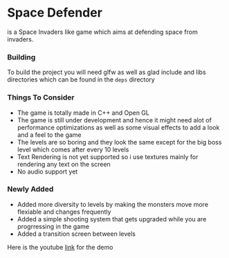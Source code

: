 # Space Defender

is a Space Invaders like game which aims at defending space from invaders.

<h3>Building</h3>
<p>To build the project you will need glfw as well as glad include and libs directories which can be found in the <code>deps</code> directory</p>

<h4 style="display: inline;color: #000;background-color: #FFFF00;"></h4>

<h3>Things To Consider</h3>
<ul>
<li>The game is totally made in C++ and Open GL</li>
<li>The game is still under development and hence it might need alot of performance optimizations as well as some visual effects to add a look and a feel to the game</li>
<li>The levels are so boring and they look the same except for the big boss level which comes after every 10 levels</li>
<li>Text Rendering is not yet supported so i use textures mainly for rendering any text on the screen</li>
<li>No audio support yet</li>
</ul>
<h3>Newly Added</h3>
<ul>
<li>Added more diversity to levels by making the monsters move more flexiable and changes frequently</li>
<li>Added a simple shooting system that gets upgraded while you are progrressing in the game</li>
<li>Added a transition screen between levels</li>
</ul>

<p>Here is the youtube <a href="https://youtu.be/k5UHY37cf-I">link</a> for the demo</p>